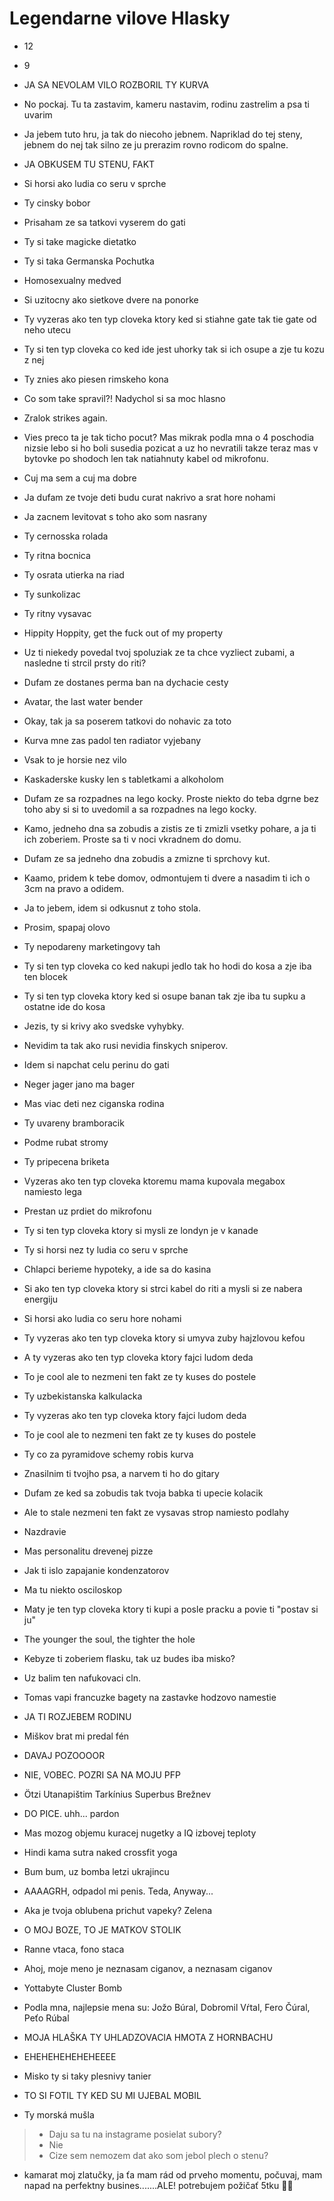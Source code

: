 # Legendarne vilove Hlasky

- 12

- 9

- JA SA NEVOLAM VILO ROZBORIL TY KURVA

- No pockaj. Tu ta zastavim, kameru nastavim, rodinu zastrelim a psa ti uvarim

- Ja jebem tuto hru, ja tak do niecoho jebnem. Napriklad do tej steny, jebnem do nej tak silno ze ju prerazim rovno rodicom do spalne.

- JA OBKUSEM TU STENU, FAKT

- Si horsi ako ludia co seru v sprche

- Ty cinsky bobor

- Prisaham ze sa tatkovi vyserem do gati

- Ty si take magicke dietatko

- Ty si taka Germanska Pochutka

- Homosexualny medved

- Si uzitocny ako sietkove dvere na ponorke

- Ty vyzeras ako ten typ cloveka ktory ked si stiahne gate tak tie gate od neho utecu

- Ty si ten typ cloveka co ked ide jest uhorky tak si ich osupe a zje tu kozu z nej

- Ty znies ako piesen rimskeho kona

- Co som take spravil?! Nadychol si sa moc hlasno

- Zralok strikes again.

- Vies preco ta je tak ticho pocut? Mas mikrak podla mna o 4 poschodia nizsie lebo si ho boli susedia pozicat a uz ho nevratili takze teraz mas v bytovke po shodoch len tak natiahnuty kabel od mikrofonu.

- Cuj ma sem a cuj ma dobre

- Ja dufam ze tvoje deti budu curat nakrivo a srat hore nohami

- Ja zacnem levitovat s toho ako som nasrany

- Ty cernosska rolada

- Ty ritna bocnica

- Ty osrata utierka na riad

- Ty sunkolizac

- Ty ritny vysavac

- Hippity Hoppity, get the fuck out of my property

- Uz ti niekedy povedal tvoj spoluziak ze ta chce vyzliect zubami, a nasledne ti strcil prsty do riti?

- Dufam ze dostanes perma ban na dychacie cesty

- Avatar, the last water bender

- Okay, tak ja sa poserem tatkovi do nohavic za toto

- Kurva mne zas padol ten radiator vyjebany

- Vsak to je horsie nez vilo

- Kaskaderske kusky len s tabletkami a alkoholom

- Dufam ze sa rozpadnes na lego kocky. Proste niekto do teba dgrne bez toho aby si si to uvedomil a sa rozpadnes na lego kocky.

- Kamo, jedneho dna sa zobudis a zistis ze ti zmizli vsetky pohare, a ja ti ich zoberiem. Proste sa ti v noci vkradnem do domu.

- Dufam ze sa jedneho dna zobudis a zmizne ti sprchovy kut.

- Kaamo, pridem k tebe domov, odmontujem ti dvere a nasadim ti ich o 3cm na pravo a odidem.

- Ja to jebem, idem si odkusnut z toho stola.

- Prosim, spapaj olovo

- Ty nepodareny marketingovy tah

- Ty si ten typ cloveka co ked nakupi jedlo tak ho hodi do kosa a zje iba ten blocek

- Ty si ten typ cloveka ktory ked si osupe banan tak zje iba tu supku a ostatne ide do kosa

- Jezis, ty si krivy ako svedske vyhybky.

- Nevidim ta tak ako rusi nevidia finskych sniperov.

- Idem si napchat celu perinu do gati

- Neger jager jano ma bager

- Mas viac deti nez ciganska rodina

- Ty uvareny bramboracik

- Podme rubat stromy

- Ty pripecena briketa

- Vyzeras ako ten typ cloveka ktoremu mama kupovala megabox namiesto lega

- Prestan uz prdiet do mikrofonu

- Ty si ten typ cloveka ktory si mysli ze londyn je v kanade

- Ty si horsi nez ty ludia co seru v sprche

- Chlapci berieme hypoteky, a ide sa do kasina

- Si ako ten typ cloveka ktory si strci kabel do riti a mysli si ze nabera energiju

- Si horsi ako ludia co seru hore nohami

- Ty vyzeras ako ten typ cloveka ktory si umyva zuby hajzlovou kefou

- A ty vyzeras ako ten typ cloveka ktory fajci ludom deda

- To je cool ale to nezmeni ten fakt ze ty kuses do postele

- Ty uzbekistanska kalkulacka

- Ty vyzeras ako ten typ cloveka ktory fajci ludom deda

- To je cool ale to nezmeni ten fakt ze ty kuses do postele

- Ty co za pyramidove schemy robis kurva

- Znasilnim ti tvojho psa, a narvem ti ho do gitary

- Dufam ze ked sa zobudis tak tvoja babka ti upecie kolacik

- Ale to stale nezmeni ten fakt ze vysavas strop namiesto podlahy

- Nazdravie

- Mas personalitu drevenej pizze

- Jak ti islo zapajanie kondenzatorov

- Ma tu niekto osciloskop

- Maty je ten typ cloveka ktory ti kupi a posle pracku a povie ti "postav si ju"

- The younger the soul, the tighter the hole

- Kebyze ti zoberiem flasku, tak uz budes iba misko?

- Uz balim ten nafukovaci cln.

- Tomas vapi francuzke bagety na zastavke hodzovo namestie

- JA TI ROZJEBEM RODINU

- Miškov brat mi predal fén 

- DAVAJ POZOOOOR

- NIE, VOBEC. POZRI SA NA MOJU PFP

- Ötzi Utanapištim Tarkínius Superbus Brežnev 

- DO PICE. uhh... pardon

- Mas mozog objemu kuracej nugetky a IQ izbovej teploty 

- Hindi kama sutra naked crossfit yoga

- Bum bum, uz bomba letzi ukrajincu

- AAAAGRH, odpadol mi penis. Teda, Anyway...

- Aka je tvoja oblubena prichut vapeky? Zelena

- O MOJ BOZE, TO JE MATKOV STOLIK

- Ranne vtaca, fono staca

- Ahoj, moje meno je neznasam ciganov, a neznasam ciganov

- Yottabyte Cluster Bomb

- Podla mna, najlepsie mena su: Jožo Búral, Dobromil Vŕtal, Fero Čúral, Peťo Rúbal

- MOJA HLAŠKA TY UHLADZOVACIA HMOTA Z HORNBACHU

- EHEHEHEHEHEHEEEE

- Misko ty si taky plesnivy tanier

- TO SI FOTIL TY KED SU MI UJEBAL MOBIL

- Ty morská mušla

> - Daju sa tu na instagrame posielat subory?
> - Nie
> - Cize sem nemozem dat ako som jebol plech o stenu?

- kamarat moj zlatučky, ja ťa mam rád od prveho momentu, počuvaj, mam napad na perfektny busines.......ALE! potrebujem požičať 5tku 🥹🫶


